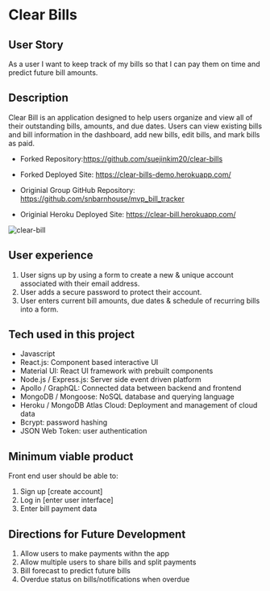 # Clear Bills

## User Story
As a user I want to keep track of my bills so that I can pay them on time and predict future bill amounts.

## Description
Clear Bill is an application designed to help users organize and view all of their outstanding bills, amounts, and due dates. Users can view existing bills and bill information in the dashboard, add new bills, edit bills, and mark bills as paid.

* Forked Repository:https://github.com/suejinkim20/clear-bills
* Forked Deployed Site: https://clear-bills-demo.herokuapp.com/

* Originial Group GitHub Repository: https://github.com/snbarnhouse/mvp_bill_tracker 
* Originial Heroku Deployed Site: https://clear-bill.herokuapp.com/ 

![clear-bill](https://user-images.githubusercontent.com/77131387/126240098-c3e719e1-1f98-4ca5-9c01-080ed888316b.png)

## User experience
1. User signs up by using a form to create a new & unique account associated with their email address.
2. User adds a secure password to protect their account.
3. User enters current bill amounts, due dates & schedule of recurring bills into a form.

## Tech used in this project
* Javascript
* React.js: Component based interactive UI
* Material UI: React UI framework with prebuilt components
* Node.js / Express.js: Server side event driven platform
* Apollo / GraphQL: Connected data between backend and frontend
* MongoDB / Mongoose: NoSQL database and querying language
* Heroku / MongoDB Atlas Cloud: Deployment and management of cloud data
* Bcrypt: password hashing
* JSON Web Token: user authentication

## Minimum viable product
Front end user should be able to:
1. Sign up [create account]
2. Log in [enter user interface]
3. Enter bill payment data

## Directions for Future Development
1. Allow users to make payments withn the app
2. Allow multiple users to share bills and split payments
3. Bill forecast to predict future bills
4. Overdue status on bills/notifications when overdue
